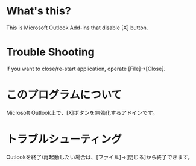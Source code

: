 # What's this?
This is Microsoft Outlook Add-ins that disable [X] button.

# Trouble Shooting
If you want to close/re-start application, operate [File]->[Close].

# このプログラムについて
Microsoft Outlook上で、[X]ボタンを無効化するアドインです。

# トラブルシューティング
Outlookを終了/再起動したい場合は、[ファイル]->[閉じる]から終了できます。
